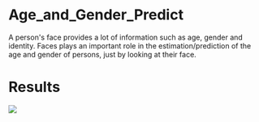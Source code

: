 # Age_and_Gender_Predict
A person's face provides a lot of information such as age, gender and identity. Faces plays an important role in the estimation/prediction of the age and gender of persons, just by looking at their face.


# Results
![](https://github.com/paulpanwang/Age_and_Gender_Predict/tree/master/images/panpanwang.jpg)

